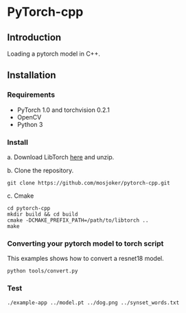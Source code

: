 # PyTorch-cpp

## Introduction

Loading a pytorch model in C++.

## Installation

###  Requirements
- PyTorch 1.0 and torchvision 0.2.1
- OpenCV
- Python 3

### Install
a. Download LibTorch [here](https://pytorch.org) and unzip.

b. Clone the repository.
```shell
git clone https://github.com/mosjoker/pytorch-cpp.git 
```
c. Cmake
```shell
cd pytorch-cpp 
mkdir build && cd build
cmake -DCMAKE_PREFIX_PATH=/path/to/libtorch ..
make
```


### Converting your pytorch model to torch script

This examples shows how to convert a resnet18 model. 
```shell
python tools/convert.py
```

### Test 
```shell
./example-app ../model.pt ../dog.png ../synset_words.txt
```

